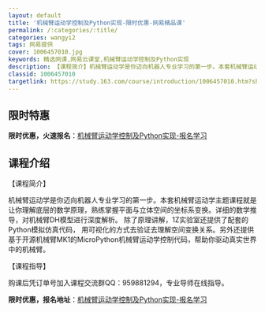 ```yaml
---
layout: default
title: '机械臂运动学控制及Python实现-限时优惠-网易精品课'
permalink: /:categories/:title/
categories: wangyi2
tags: 网易提供
cover: 1006457010.jpg
keywords: 精选网课,网易云课堂,机械臂运动学控制及Python实现
description: 【课程简介】机械臂运动学是你迈向机器人专业学习的第一步。本套机械臂运动学主题课程就是让你理解底层的数学原理，熟练掌握平面
classid: 1006457010
targetlink: https://study.163.com/course/introduction/1006457010.htm?share=1&shareId=1025206652&utm_campaign=share&utm_medium=iphoneShare&utm_source=&utm_u=1025206652
---
```


## 限时特惠

**限时优惠，火速报名**：[机械臂运动学控制及Python实现-报名学习](https://study.163.com/course/introduction/1006457010.htm?share=1&shareId=1025206652&utm_campaign=share&utm_medium=iphoneShare&utm_source=&utm_u=1025206652)

## 课程介绍

【课程简介】

机械臂运动学是你迈向机器人专业学习的第一步。本套机械臂运动学主题课程就是让你理解底层的数学原理，熟练掌握平面与立体空间的坐标系变换。详细的数学推导，对机械臂DH模型进行深度解析。 除了原理讲解，1Z实验室还提供了配套的Python模拟仿真代码， 用可视化的方式去验证去理解空间变换关系。另外还提供基于开源机械臂MK1的MicroPython机械臂运动学控制代码，帮助你驱动真实世界中的机械臂。



【课程指导】

购课后凭订单号加入课程交流群QQ：959881294，专业导师在线指导。

**限时优惠，报名地址**：[机械臂运动学控制及Python实现-报名学习](https://study.163.com/course/introduction/1006457010.htm?share=1&shareId=1025206652&utm_campaign=share&utm_medium=iphoneShare&utm_source=&utm_u=1025206652)

